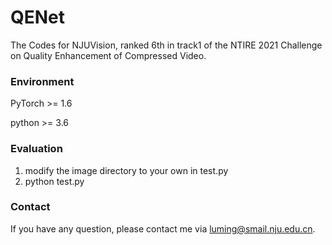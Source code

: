 # QENet
The Codes for NJUVision, ranked 6th in track1 of the NTIRE 2021 Challenge on Quality Enhancement of Compressed Video.
### Environment
PyTorch >= 1.6 

python >= 3.6
### Evaluation
1. modify the image directory to your own in test.py
2. python test.py
### Contact
If you have any question, please contact me via luming@smail.nju.edu.cn.
